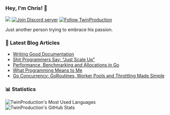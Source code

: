 ### Hey, I'm Chris! 👋

![](https://komarev.com/ghpvc/?username=TwinProduction&label=views)
[![Join Discord server](https://img.shields.io/discord/442432928614449155.svg?label=&logo=discord&logoColor=ffffff&color=7389D8&labelColor=6A7EC2)](https://discord.gg/TDfjeHmXDQ)
[![Follow TwinProduction](https://img.shields.io/github/followers/TwinProduction?label=Follow&style=social)](https://github.com/TwinProduction)


Just another person trying to embrace his passion.


### 📝 Latest Blog Articles
- [Writing Good Documentation](https://twinnation.org/articles/52/writing-good-documentation)
- [Shit Programmers Say: “Just Scale Up”](https://twinnation.org/articles/51/shit-programmers-say-just-scale-up)
- [Performance, Benchmarking and Allocations in Go](https://twinnation.org/articles/50/performance-benchmarking-and-allocations-in-go)
- [What Programming Means to Me](https://twinnation.org/articles/45/what-programming-means-to-me)
- [Go Concurrency: GoRoutines, Worker Pools and Throttling Made Simple](https://twinnation.org/articles/39/go-concurrency-goroutines-worker-pools-and-throttling-made-simple)


### 📊 Statistics
![TwinProduction's Most Used Languages](https://github-readme-stats.vercel.app/api/top-langs/?username=TwinProduction)
![TwinProduction's GitHub Stats](https://github-readme-stats.vercel.app/api?username=TwinProduction&show_icons=true&count_private=true&line_height=40)
